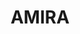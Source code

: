 ---
title: "AMIRA"

categories: ['']

tags: ['AMIRA']

arwords: 'حزمة أدوات برمجية (أميرة)'

arexps: []

enwords: ['AMIRA']

enexps: []

arlexicons: 'ح'

enlexicons: 'A'

authors: ['Ruqayya Roshdy']

translators: ['']

citations: 'مقدمة في حوسبة اللغة العربية'

sources: 'مركز الملك عبدالله بن عبدالعزيز الدولي لخدمة اللغة العربية'

slug: ""
---